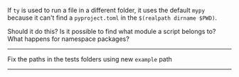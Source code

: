 If `ty` is used to run a file in a different folder, it uses the default `mypy`
because it can't find a `pyproject.toml` in the `$(realpath dirname $PWD)`.

Should it do this? Is it possible to find what module a script belongs to?
What happens for namespace packages?

---

Fix the paths in the tests folders using new `example` path

---
